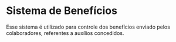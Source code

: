 # Sistema de Benefícios #

Esse sistema é utilizado para controle dos benefícios enviado pelos colaboradores, referentes a auxílios concedidos.

